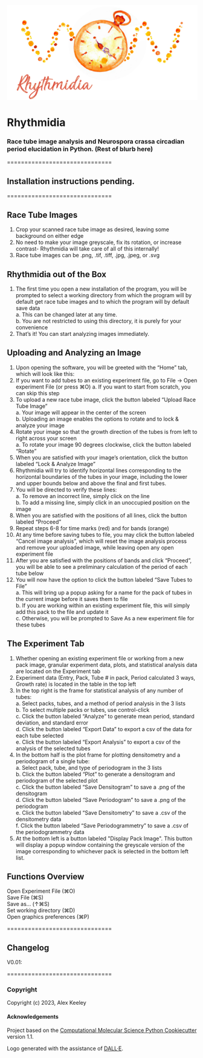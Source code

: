 ![rhythmidia](rhythmidiaLogoBanner.jpg)

Rhythmidia
==============================
<!--[//]: # (Badges)
[![GitHub Actions Build Status](https://github.com/REPLACE_WITH_OWNER_ACCOUNT/rhythmidia/workflows/CI/badge.svg)](https://github.com/REPLACE_WITH_OWNER_ACCOUNT/rhythmidia/actions?query=workflow%3ACI)
[![codecov](https://codecov.io/gh/REPLACE_WITH_OWNER_ACCOUNT/Rhythmidia/branch/main/graph/badge.svg)](https://codecov.io/gh/REPLACE_WITH_OWNER_ACCOUNT/Rhythmidia/branch/main)-->

### Race tube image analysis and Neurospora crassa circadian period elucidation in Python. (Rest of blurb here)
==============================
## Installation instructions pending.
==============================
## Race Tube Images
1. Crop your scanned race tube image as desired, leaving some background on either edge
2. No need to make your image greyscale, fix its rotation, or increase contrast- Rhythmidia will take care of all of this internally!
3. Race tube images can be .png, .tif, .tiff, .jpg, .jpeg, or .svg

## Rhythmidia out of the Box
1. The first time you open a new installation of the program, you will be prompted to select a working directory from which the program will by default get race tube images and to which the program will by default save data<br />
    a. This can be changed later at any time.<br />
    b. You are not restricted to using this directory, it is purely for your convenience<br />
2. That’s it! You can start analyzing images immediately.

## Uploading and Analyzing an Image
1. Upon opening the software, you will be greeted with the “Home” tab, which will look like this:
2. If you want to add tubes to an existing experiment file, go to File -> Open experiment File (or press ⌘O)
    a. If you want to start from scratch, you can skip this step
3. To upload a new race tube image, click the button labeled “Upload Race Tube Image”<br />
    a. Your image will appear in the center of the screen<br />
    b. Uploading an image enables the options to rotate and to lock & analyze your image<br />
4. Rotate your image so that the growth direction of the tubes is from left to right across your screen<br />
    a. To rotate your image 90 degrees clockwise, click the button labeled “Rotate”<br />
5. When you are satisfied with your image’s orientation, click the button labeled “Lock & Analyze Image”
6. Rhythmidia will try to identify horizontal lines corresponding to the horizontal boundaries of the tubes in your image, including the lower and upper bounds below and above the final and first tubes.
7. You will be directed to verify these lines:<br />
    a. To remove an incorrect line, simply click on the line<br />
    b. To add a missing line, simply click in an unoccupied position on the image<br />
8. When you are satisfied with the positions of all lines, click the button labeled “Proceed”
9. Repeat steps 6-8 for time marks (red) and for bands (orange)<br />
10. At any time before saving tubes to file, you may click the button labeled “Cancel image analysis”, which will reset the image analysis process and remove your uploaded image, while leaving open any open experiment file
11. After you are satisfied with the positions of bands and click “Proceed”, you will be able to see a preliminary calculation of the period of each tube below
12. You will now have the option to click the button labeled “Save Tubes to File”<br />
    a.  This will bring up a popup asking for a name for the pack of tubes in the current image before it saves them to file<br />
    b. If you are working within an existing experiment file, this will simply add this pack to the file and update it<br />
    c. Otherwise, you will be prompted to Save As a new experiment file for these tubes<br />

## The Experiment Tab
1. Whether opening an existing experiment file or working from a new pack image, granular experiment data, plots, and statistical analysis data are located on the Experiment tab
2. Experiment data (Entry, Pack, Tube # in pack, Period calculated 3 ways, Growth rate) is located in the table in the top left
3. In the top right is the frame for statistical analysis of any number of tubes:<br />
    a. Select packs, tubes, and a method of period analysis in the 3 lists<br />
    b. To select multiple packs or tubes, use control-click<br />
    c. Click the button labeled “Analyze” to generate mean period, standard deviation, and standard error<br />
    d. Click the button labeled “Export Data” to export a csv of the data for each tube selected<br />
    e. Click the button labeled “Export Analysis” to export a csv of the analysis of the selected tubes<br />
4. In the bottom half is the plot frame for plotting densitometry and a periodogram of a single tube:<br />
    a. Select pack, tube, and type of periodogram in the 3 lists<br />
    b. Click the button labeled “Plot” to generate a densitogram and periodogram of the selected plot<br />
    c. Click the button labeled “Save Densitogram” to save a .png of the densitogram<br />
    d. Click the button labeled “Save Periodogram” to save a .png of the periodogram<br />
    e. Click the button labeled “Save Densitometry” to save a .csv of the densitometry data<br />
    f. Click the button labeled “Save Periodogrammetry” to save a .csv of the periodogrammetry data<br />
5. At the bottom left is a button labeled "Display Pack Image". This button will display a popup window containing the greyscale version of the image corresponding to whichever pack is selected in the bottom left list.

## Functions Overview
Open Experiment File      (⌘O)<br />
Save File                 (⌘S)<br />
Save as…                 (↑⌘S)<br />
Set working directory     (⌘D)<br />
Open graphics preferences (⌘P)<br />

==============================
## Changelog
V0.01: 


==============================

### Copyright

Copyright (c) 2023, Alex Keeley


#### Acknowledgements
 
Project based on the 
[Computational Molecular Science Python Cookiecutter](https://github.com/molssi/cookiecutter-cms) version 1.1.

Logo generated with the assistance of [DALL·E](https://labs.openai.com/).
